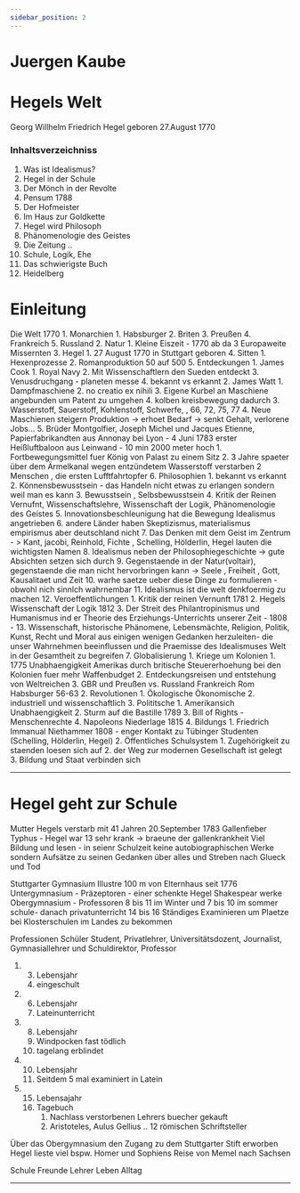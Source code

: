 ```yaml
---
sidebar_position: 2
---
```

# Juergen Kaube

# Hegels Welt
Georg Willhelm Friedrich Hegel geboren 27.August 1770

### Inhaltsverzeichniss
1. Was ist Idealismus?
2. Hegel in der Schule 
3. Der Mönch in der Revolte
4. Pensum 1788
5. Der Hofmeister
6. Im Haus zur Goldkette
7. Hegel wird Philosoph
8. Phänomenologie des Geistes
9. Die Zeitung .. 
10. Schule, Logik, Ehe 
11. Das schwierigste Buch 
12. Heidelberg
# Einleitung


Die Welt 1770
	1. Monarchien
		1. Habsburger
		2. Briten
		3. Preußen
		4. Frankreich
		5. Russland
	2. Natur
		1. Kleine Eiszeit - 1770 ab da 3 Europaweite Missernten 
	3. Hegel
		1. 27 August 1770 in Stuttgart geboren
	4. Sitten 
		1. Hexenprozesse
		2. Romanproduktion 50 auf 500
	5. Entdeckungen 
		1. James Cook
			1. Royal Navy
			2. Mit Wissenschaftlern den Sueden entdeckt
			3. Venusdruchgang - planeten messe
			4. bekannt vs erkannt
		2. James Watt
			1. Dampfmaschiene
			2. no creatio ex nihili
			3. Eigene Kurbel an Maschiene angebunden um Patent zu umgehen
			4. kolben kreisbewegung dadurch
		3. Wasserstoff, Sauerstoff, Kohlenstoff, Schwerfe, , 66, 72, 75, 77
		4. Neue Maschienen steigern Produktion -> erhoet Bedarf -> senkt  Gehalt, verlorene Jobs...
		5. Brüder Montgolfier, Joseph Michel und Jacques Etienne, Papierfabrikandten aus Annonay bei Lyon - 4 Juni 1783 erster Heißluftbaloon aus Leinwand - 10 min 2000 meter hoch
			1. Fortbewegungsmittel fuer König von Palast zu einem Sitz
			2. 3 Jahre spaeter über dem Ärmelkanal wegen entzündetem Wasserstoff verstarben 2 Menschen , die ersten Lufftfahrtopfer
	6. Philosophien
		1. bekannt vs erkannt
		2. Könnensbewusstsein - das Handeln  nicht etwas zu erlangen sondern weil man es kann
		3. Bewusstsein , Selbsbewusstsein
		4. Kritik der Reinen Vernufnt, Wissenschaftslehre, Wissenschaft der Logik, Phänomenologie des Geistes
		5. Innovationsbeschleunigung hat die Bewegung Idealismus angetrieben
		6. andere Länder haben Skeptizismus, materialismus empirismus aber deutschland nicht
		7. Das Denken mit dem Geist im Zentrum - > Kant, jacobi, Reinhold, Fichte , Schelling, Hölderlin, Hegel lauten die wichtigsten Namen
		8. Idealismus neben der Philosophiegeschichte -> gute Absichten setzen sich durch 
		9. Gegenstaende in der Natur(voltair), gegenstaende die man nicht hervorbringen kann -> Seele , Freiheit , Gott, Kausalitaet und Zeit
		10. warhe saetze ueber diese Dinge zu formulieren - obwohl nich sinnlch wahrnembar
		11. Idealismus ist die welt denkfoermig zu machen
		12. Veroeffentlichungen
			1. Kritik der reinen Vernunft 1781
			2. Hegels Wissenschaft der Logik 1812
			3. Der Streit des Philantropinismus und Humanismus ind er Theorie des Erziehungs-Unterrichts unserer Zeit - 1808 - 
		13. Wissenschaft, historische Phänomene, Lebensmächte, Religion, Politik, Kunst, Recht und Moral aus einigen wenigen Gedanken herzuleiten- die unser Wahrnehmen beeinflussen und die Praemisse des Idealismuses Welt in der Gesamtheit zu begreifen
	7. Globalisierung
		1. Kriege um Kolonien
			1. 1775 Unabhaengigkeit Amerikas durch britische Steuererhoehung bei den Kolonien fuer mehr Waffenbudget
			2. Entdeckungsreisen und entstehung von Weltreichen
			3. GBR und Preußen vs. Russland Frankreich Rom Habsburger 56-63
		2. Revolutionen
			1. Ökologische Ökonomische
			2. industriell und wissenschaftlich
			3. Polititsche
				1. Amerikansich Unabhaengigkeit
				2. Sturm auf die Bastille 1789
				3. Bill of Rights - Menschenrechte
				4. Napoleons Niederlage 1815
			4. Bildungs
				1. Friedrich Immanual Niethammer 1808 - enger Kontakt zu Tübinger Studenten (Schelling, Hölderlin, Hegel)
				2. Öffentliches Schulsystem
					1. Zugehörigkeit zu staenden loesen sich auf
					2. der Weg zur modernen Gesellschaft ist gelegt
					3. Bildung und Staat verbinden sich 
	

---


# Hegel geht zur Schule

Mutter Hegels verstarb mit 41 Jahren 20.September 1783
Gallenfieber Typhus - Hegel war 13 sehr krank -> braeune der gallenkrankheit
Viel Bildung und lesen - in seienr Schulzeit keine autobiographischen Werke sondern Aufsätze zu seinen Gedanken über alles und Streben nach Glueck und Tod

Stuttgarter Gymnasium Illustre 100 m von Elternhaus seit 1776
Untergymnasium - Präzeptoren - einer schenkte Hegel Shakespear werke
Obergymnasium - Professoren
8 bis 11 im Winter und 7 bis 10 im sommer schule- danach privatunterricht 14 bis 16
Ständiges Examinieren um Plaetze bei Klosterschulen im Landes zu bekommen 


Professionen
	Schüler
	Student, Privatlehrer, Universitätsdozent, Journalist, Gymnasiallehrer und Schuldirektor, Professor
1. 3. Lebensjahr
	1. eingeschult
2. 6. Lebensjahr
	1. Lateinunterricht
3. 8. Lebensjahr
	1. Windpocken fast tödlich
	2. tagelang erblindet
4. 10. Lebensjahr
	1. Seitdem 5 mal examiniert in Latein
5. 15. Lebensajahr
	1. Tagebuch
		1. Nachlass verstorbenen Lehrers buecher gekauft 
		2. Aristoteles, Aulus Gellius .. 12 römischen Schriftsteller

Über das Obergymnasium den Zugang zu dem Stuttgarter Stift erworben
Hegel lieste viel bspw. Homer und Sophiens Reise von Memel nach Sachsen


Schule
Freunde
Lehrer
Leben 
Alltag

---
